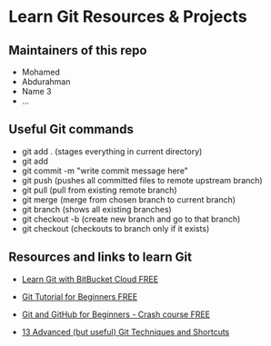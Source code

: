 # Learn Git Resources & Projects

## Maintainers of this repo

- Mohamed
- Abdurahman
- Name 3
- ...

## Useful Git commands

- git add . (stages everything in current directory)
- git add <exact file name>
- git commit -m "write commit message here"
- git push (pushes all committed files to remote upstream branch)
- git pull (pull from existing remote branch)
- git merge <Branch name> (merge from chosen branch to current branch)
- git branch (shows all existing branches)
- git checkout -b (create new branch and go to that branch)
- git checkout <NAME> (checkouts to branch only if it exists)

## Resources and links to learn Git

- [Learn Git with BitBucket Cloud FREE](https://www.atlassian.com/git/tutorials/learn-git-with-bitbucket-cloud)

- [Git Tutorial for Beginners FREE](https://www.youtube.com/watch?v=8JJ101D3knE)

- [Git and GitHub for Beginners - Crash course FREE](https://www.youtube.com/watch?v=RGOj5yH7evk)

- [13 Advanced (but useful) Git Techniques and Shortcuts](https://www.youtube.com/watch?v=ecK3EnyGD8o)
